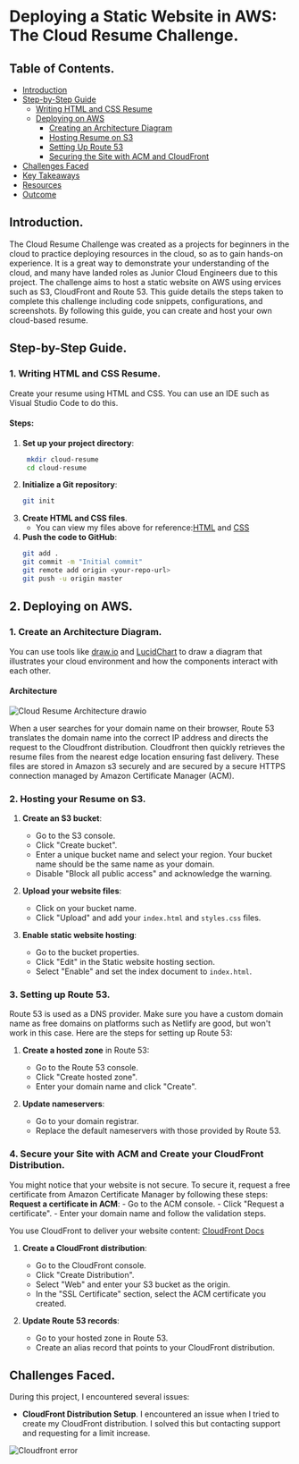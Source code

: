 # Deploying a Static Website in AWS: The Cloud Resume Challenge.

## Table of Contents.
- [Introduction](#introduction)
- [Step-by-Step Guide](#step-by-step-guide)
  - [Writing HTML and CSS Resume](#1-writing-html-and-css-resume)
  - [Deploying on AWS](#2-deploying-on-aws)
      -  [Creating an Architecture Diagram](#2-creating-an-architecture-diagram)
      -  [Hosting Resume on S3](#3-hosting-resume-on-s3)
      -  [Setting Up Route 53](#4-setting-up-route-53)
      -  [Securing the Site with ACM and CloudFront](#5-securing-the-site-with-acm-and-cloudfront)
- [Challenges Faced](#challenges-faced)
- [Key Takeaways](#key-takeaways)
- [Resources](#resources)
- [Outcome](#outcome)

## Introduction.
The Cloud Resume Challenge was created as a projects for beginners in the cloud to practice deploying resources in the cloud, so as to gain hands-on experience. It is a great way to demonstrate your understanding of the cloud, and many have landed roles as Junior Cloud Engineers due to this project. 
The challenge aims to host a static website on AWS using ervices such as S3, CloudFront and Route 53. This guide details the steps taken to complete this challenge including code snippets, configurations, and screenshots. By following this guide, you can create and host your own cloud-based resume.

## Step-by-Step Guide.

### 1. Writing HTML and CSS Resume.
Create your resume using HTML and CSS. You can use an IDE such as Visual Studio Code to do this.
#### Steps:
1. **Set up your project directory**:
   ```sh
    mkdir cloud-resume
    cd cloud-resume
    ```
2. **Initialize a Git repository**:
    ```sh
    git init
    ```
3. **Create HTML and CSS files**.
   - You can view my files above for reference:[HTML](https://github.com/celineMaina/AWS-Cloud-Resume/blob/main/index.html) and [CSS](https://github.com/celineMaina/AWS-Cloud-Resume/blob/main/styles.css)
4. **Push the code to GitHub**:
    ```sh
    git add .
    git commit -m "Initial commit"
    git remote add origin <your-repo-url>
    git push -u origin master
    ```
## 2. Deploying on AWS.

### 1. Create an Architecture Diagram.
You can use tools like [draw.io](https://draw.io/) and [LucidChart](https://www.lucidchart.com/pages/) to draw a diagram that illustrates your cloud environment and how the components interact with each other. 
#### Architecture
![Cloud Resume Architecture drawio](https://github.com/user-attachments/assets/28ebb4f3-e205-4ed0-93b7-b742b03dab8d)

When a user searches for your domain name on their browser, Route 53 translates the domain name into the correct IP address and directs the request to the Cloudfront distribution. Cloudfront then quickly retrieves the resume files from the nearest edge location ensuring fast delivery. These files are stored in Amazon s3 securely and are secured by a secure HTTPS connection managed by Amazon Certificate Manager (ACM).

### 2. Hosting your Resume on S3.

1. **Create an S3 bucket**:
   - Go to the S3 console.
    - Click "Create bucket".
    - Enter a unique bucket name and select your region. Your bucket name should be the same name as your domain.
    - Disable "Block all public access" and acknowledge the warning.
2. **Upload your website files**:
    - Click on your bucket name.
    - Click "Upload" and add your `index.html` and `styles.css` files.

3. **Enable static website hosting**:
    - Go to the bucket properties.
    - Click "Edit" in the Static website hosting section.
    - Select "Enable" and set the index document to `index.html`.

 ### 3. Setting up Route 53.
 Route 53 is used as a DNS provider. Make sure you have a custom domain name as free domains on platforms such as Netlify are good, but won't work in this case. Here are the steps for setting up Route 53:
 1. **Create a hosted zone** in Route 53:
    - Go to the Route 53 console.
    - Click "Create hosted zone".
    - Enter your domain name and click "Create".

2. **Update nameservers**:
    - Go to your domain registrar.
    - Replace the default nameservers with those provided by Route 53.
  
### 4. Secure your Site with ACM and Create your CloudFront Distribution.
You might notice that your website is not secure. To secure it, request a free certificate from Amazon Certificate Manager by following these steps:
**Request a certificate in ACM**:
    - Go to the ACM console.
    - Click "Request a certificate".
    - Enter your domain name and follow the validation steps.

You use CloudFront to deliver your website content: [CloudFront Docs](https://aws.amazon.com/blogs/networking-and-content-delivery/amazon-s3-amazon-cloudfront-a-match-made-in-the-cloud/)
1. **Create a CloudFront distribution**:
    - Go to the CloudFront console.
    - Click "Create Distribution".
    - Select "Web" and enter your S3 bucket as the origin.
    - In the "SSL Certificate" section, select the ACM certificate you created.

2. **Update Route 53 records**:
    - Go to your hosted zone in Route 53.
    - Create an alias record that points to your CloudFront distribution.
  
## Challenges Faced.
During this project, I encountered several issues:
- **CloudFront Distribution Setup**. I encountered an issue when I tried to create my CloudFront distribution. I solved this but contacting support and requesting for a limit increase.

![Cloudfront error](https://github.com/user-attachments/assets/3d77b015-ae17-4c2f-8425-7897c8556f43)

